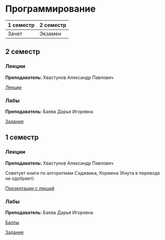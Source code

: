 # Программирование

|1 семестр|2 семестр|
|---|---|
|Зачет|Экзамен|

## 2 семестр
### Лекции

**Преподаватель:** Хвастунов Александр Павлович

[Лекции](https://drive.google.com/drive/folders/1tzqthKbqVosJhoZFaAvG7jZvCfJ8ithB)

### Лабы

**Преподаватель:** Баева Дарья Игоревна

[Задания](https://drive.google.com/open?id=1pn6YN9MN8I01G1Bz-6saimffKrQ4Zyc7)

## 1 семестр
### Лекции

**Преподаватель:** Хвастунов Александр Павлович

Советует книги по алгоритмам Сэджвика, Кормена (Кнута в переводе не одобряет)

[Презентации с лекций](https://drive.google.com/drive/folders/113UbPRJY_gsNkbE8cX7AGsOFAA2gqX8J)

### Лабы

**Преподаватель:** Баева Дарья Игоревна

[Баллы](https://docs.google.com/spreadsheets/d/1BMRHimS4Ioo5cWX1yZdHFsSyViR_J2h8rhL8Wl_x3og/edit#gid=0)

[Задание](https://drive.google.com/drive/folders/1evFNFQOdeiMIVPAOOo4XLB-VJRvSZvD3)
